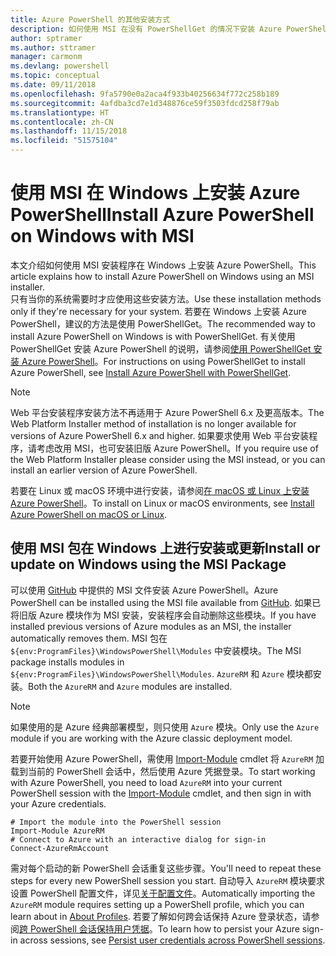```yaml
---
title: Azure PowerShell 的其他安装方式
description: 如何使用 MSI 在没有 PowerShellGet 的情况下安装 Azure PowerShell
author: sptramer
ms.author: sttramer
manager: carmonm
ms.devlang: powershell
ms.topic: conceptual
ms.date: 09/11/2018
ms.openlocfilehash: 9fa5790e0a2aca4f933b40256634f772c258b189
ms.sourcegitcommit: 4afdba3cd7e1d348876ce59f3503fdcd258f79ab
ms.translationtype: HT
ms.contentlocale: zh-CN
ms.lasthandoff: 11/15/2018
ms.locfileid: "51575104"
---
```

# <a name="install-azure-powershell-on-windows-with-msi"></a><span data-ttu-id="62c09-103">使用 MSI 在 Windows 上安装 Azure PowerShell</span><span class="sxs-lookup"><span data-stu-id="62c09-103">Install Azure PowerShell on Windows with MSI</span></span>

<span data-ttu-id="62c09-104">本文介绍如何使用 MSI 安装程序在 Windows 上安装 Azure PowerShell。</span><span class="sxs-lookup"><span data-stu-id="62c09-104">This article explains how to install Azure PowerShell on Windows using an MSI installer.</span></span>  
<span data-ttu-id="62c09-105">只有当你的系统需要时才应使用这些安装方法。</span><span class="sxs-lookup"><span data-stu-id="62c09-105">Use these installation methods only if they're necessary for your system.</span></span> <span data-ttu-id="62c09-106">若要在 Windows 上安装 Azure PowerShell，建议的方法是使用 PowerShellGet。</span><span class="sxs-lookup"><span data-stu-id="62c09-106">The recommended way to install Azure PowerShell on Windows is with PowerShellGet.</span></span> <span data-ttu-id="62c09-107">有关使用 PowerShellGet 安装 Azure PowerShell 的说明，请参阅[使用 PowerShellGet 安装 Azure PowerShell](install-azurerm-ps.md)。</span><span class="sxs-lookup"><span data-stu-id="62c09-107">For instructions on using PowerShellGet to install Azure PowerShell, see [Install Azure PowerShell with PowerShellGet](install-azurerm-ps.md).</span></span>

> [!NOTE]
> <span data-ttu-id="62c09-108">Web 平台安装程序安装方法不再适用于 Azure PowerShell 6.x 及更高版本。</span><span class="sxs-lookup"><span data-stu-id="62c09-108">The Web Platform Installer method of installation is no longer available for versions of Azure PowerShell 6.x and higher.</span></span> <span data-ttu-id="62c09-109">如果要求使用 Web 平台安装程序，请考虑改用 MSI，也可安装旧版 Azure PowerShell。</span><span class="sxs-lookup"><span data-stu-id="62c09-109">If you require use of the Web Platform Installer please consider using the MSI instead, or you can install an earlier version of Azure PowerShell.</span></span>

<span data-ttu-id="62c09-110">若要在 Linux 或 macOS 环境中进行安装，请参阅[在 macOS 或 Linux 上安装 Azure PowerShell](install-azurermps-maclinux.md)。</span><span class="sxs-lookup"><span data-stu-id="62c09-110">To install on Linux or macOS environments, see [Install Azure PowerShell on macOS or Linux](install-azurermps-maclinux.md).</span></span>

## <a name="install-or-update-on-windows-using-the-msi-package"></a><span data-ttu-id="62c09-111">使用 MSI 包在 Windows 上进行安装或更新</span><span class="sxs-lookup"><span data-stu-id="62c09-111">Install or update on Windows using the MSI Package</span></span>

<span data-ttu-id="62c09-112">可以使用 [GitHub](https://github.com/Azure/azure-powershell/releases/latest) 中提供的 MSI 文件安装 Azure PowerShell。</span><span class="sxs-lookup"><span data-stu-id="62c09-112">Azure PowerShell can be installed using the MSI file available from [GitHub](https://github.com/Azure/azure-powershell/releases/latest).</span></span> <span data-ttu-id="62c09-113">如果已将旧版 Azure 模块作为 MSI 安装，安装程序会自动删除这些模块。</span><span class="sxs-lookup"><span data-stu-id="62c09-113">If you have installed previous versions of Azure modules as an MSI, the installer automatically removes them.</span></span> <span data-ttu-id="62c09-114">MSI 包在 `${env:ProgramFiles}\WindowsPowerShell\Modules` 中安装模块。</span><span class="sxs-lookup"><span data-stu-id="62c09-114">The MSI package installs modules in `${env:ProgramFiles}\WindowsPowerShell\Modules`.</span></span> <span data-ttu-id="62c09-115">`AzureRM` 和 `Azure` 模块都安装。</span><span class="sxs-lookup"><span data-stu-id="62c09-115">Both the `AzureRM` and `Azure` modules are installed.</span></span>

> [!NOTE]
> <span data-ttu-id="62c09-116">如果使用的是 Azure 经典部署模型，则只使用 `Azure` 模块。</span><span class="sxs-lookup"><span data-stu-id="62c09-116">Only use the `Azure` module if you are working with the Azure classic deployment model.</span></span>

<span data-ttu-id="62c09-117">若要开始使用 Azure PowerShell，需使用 [Import-Module](/powershell/module/Microsoft.PowerShell.Core/Import-Module) cmdlet 将 `AzureRM` 加载到当前的 PowerShell 会话中，然后使用 Azure 凭据登录。</span><span class="sxs-lookup"><span data-stu-id="62c09-117">To start working with Azure PowerShell, you need to load `AzureRM` into your current PowerShell session with the [Import-Module](/powershell/module/Microsoft.PowerShell.Core/Import-Module) cmdlet, and then sign in with your Azure credentials.</span></span>

```powershell-interactive
# Import the module into the PowerShell session
Import-Module AzureRM
# Connect to Azure with an interactive dialog for sign-in
Connect-AzureRmAccount
```

<span data-ttu-id="62c09-118">需对每个启动的新 PowerShell 会话重复这些步骤。</span><span class="sxs-lookup"><span data-stu-id="62c09-118">You'll need to repeat these steps for every new PowerShell session you start.</span></span> <span data-ttu-id="62c09-119">自动导入 `AzureRM` 模块要求设置 PowerShell 配置文件，详见[关于配置文件](/powershell/module/microsoft.powershell.core/about/about_profiles)。</span><span class="sxs-lookup"><span data-stu-id="62c09-119">Automatically importing the `AzureRM` module requires setting up a PowerShell profile, which you can learn about in [About Profiles](/powershell/module/microsoft.powershell.core/about/about_profiles).</span></span>
<span data-ttu-id="62c09-120">若要了解如何跨会话保持 Azure 登录状态，请参阅[跨 PowerShell 会话保持用户凭据](context-persistence.md)。</span><span class="sxs-lookup"><span data-stu-id="62c09-120">To learn how to persist your Azure sign-in across sessions, see [Persist user credentials across PowerShell sessions](context-persistence.md).</span></span>
